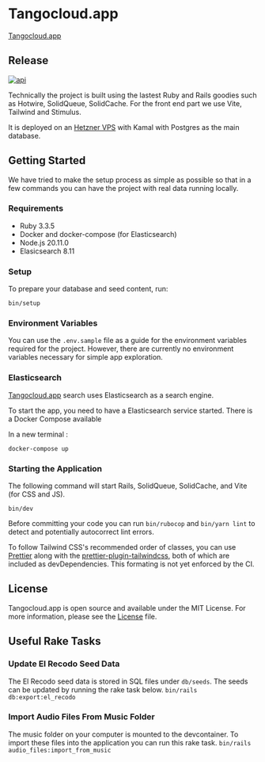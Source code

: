 # Tangocloud.app

[Tangocloud.app](https://www.Tangocloud.app)

## Release
[![api](https://github.com/jmarsh24/tangocloud/actions/workflows/test.yml/badge.svg?branch=main&event=status)](https://github.com/jmarsh24/tangocloud/actions/workflows/test.yml)

Technically the project is built using the lastest Ruby and Rails goodies such as Hotwire, SolidQueue, SolidCache. For the front end part we use Vite, Tailwind and Stimulus.

It is deployed on an [Hetzner VPS]() with Kamal with Postgres as the main database.

## Getting Started

We have tried to make the setup process as simple as possible so that in a few commands you can have the project with real data running locally.

### Requirements

- Ruby 3.3.5
- Docker and docker-compose (for Elasticsearch)
- Node.js 20.11.0
- Elasicsearch 8.11

### Setup

To prepare your database and seed content, run:

```
bin/setup
```

### Environment Variables

You can use the `.env.sample` file as a guide for the environment variables required for the project. However, there are currently no environment variables necessary for simple app exploration.

### Elasticsearch

[Tangocloud.app](https://www.Tangocloud.app) search uses Elasticsearch as a search engine.

To start the app, you need to have a Elasticsearch service started. There is a Docker Compose available

In a new terminal :

```
docker-compose up
```

### Starting the Application

The following command will start Rails, SolidQueue, SolidCache, and Vite (for CSS and JS).

```
bin/dev
```

Before committing your code you can run `bin/rubocop` and `bin/yarn lint` to detect and potentially autocorrect lint errors.

To follow Tailwind CSS's recommended order of classes, you can use [Prettier](https://prettier.io/) along with the [prettier-plugin-tailwindcss](https://github.com/tailwindlabs/prettier-plugin-tailwindcss), both of which are included as devDependencies. This formating is not yet enforced by the CI.

## License

Tangocloud.app is open source and available under the MIT License. For more information, please see the [License](/LICENSE.md) file.

## Useful Rake Tasks

### Update El Recodo Seed Data
The El Recodo seed data is stored in SQL files under `db/seeds`. The seeds can be updated by running the rake task below.
`bin/rails db:export:el_recodo`

### Import Audio Files From Music Folder
The music folder on your computer is mounted to the devcontainer. To import these files into the application you can run this rake task.
`bin/rails audio_files:import_from_music`

